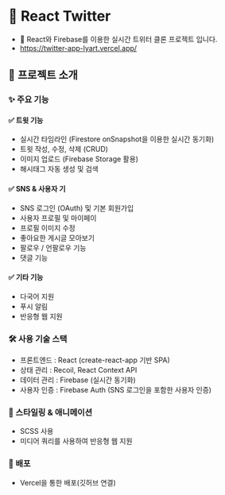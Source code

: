 # 🚀 React Twitter
* 📝 React와 Firebase를 이용한 실시간 트위터 클론 프로젝트 입니다.
* https://twitter-app-lyart.vercel.app/

## 📌 프로젝트 소개
### ✨ 주요 기능
#### ✅ 트윗 기능
* 실시간 타임라인 (Firestore onSnapshot을 이용한 실시간 동기화)
* 트윗 작성, 수정, 삭제 (CRUD)
* 이미지 업로드 (Firebase Storage 활용)
* 해시태그 자동 생성 및 검색
#### ✅ SNS & 사용자 기
* SNS 로그인 (OAuth) 및 기본 회원가입
* 사용자 프로필 및 마이페이
* 프로필 이미지 수정
* 좋아요한 게시글 모아보기
* 팔로우 / 언팔로우 기능
* 댓글 기능 
#### ✅ 기타 기능
* 다국어 지원
* 푸시 알림
* 반응형 웹 지원

  
### 🛠️ 사용 기술 스택
* 프론트엔드 : React (create-react-app 기반 SPA)
* 상태 관리 : Recoil, React Context API
* 데이터 관리 : Firebase (실시간 동기화)
* 사용자 인증 : Firebase Auth (SNS 로그인을 포함한 사용자 인증)

### 🎨 스타일링 & 애니메이션
* SCSS 사용
* 미디어 쿼리를 사용하여 반응형 웹 지원

### 🚀 배포
* Vercel을 통한 배포(깃허브 연결)
